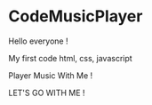 # CodeMusicPlayer

Hello everyone !

My first code html, css, javascript<br>

Player Music With Me !

LET'S GO WITH ME !
